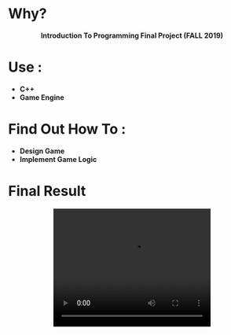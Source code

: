 # Why?
<p align="center">
    <b>Introduction To Programming Final Project (FALL 2019)
</p>


# Use : 
- C++ 
- Game Engine


# Find Out How To  :

-  Design Game
-  Implement Game Logic

# Final Result 

<p align="center">
  <video width="320" height="240" controls>
  <source src="preview.mov" type="video/mp4">
</video>
</p>